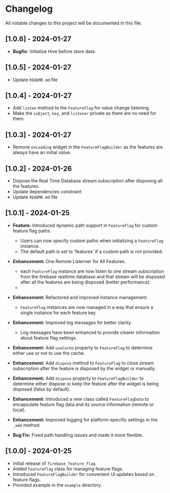 # Changelog

All notable changes to this project will be documented in this file.

## [1.0.6] - 2024-01-27

- **Bugfix**: Initialize Hive before store data.
  
## [1.0.5] - 2024-01-27

- Update `README.md` file

## [1.0.4] - 2024-01-27

- Add `listen` method to the `FeatureFlag` for value change listening.
- Make the `subject`, `key`, and `listener` private as there are no need for them. 

## [1.0.3] - 2024-01-27

- Remove `onLoading` widget in the `FeatureFlagBuilder` as the features are always have an initial value.

## [1.0.2] - 2024-01-26

- Dispose the Real Time Database stream subscription after disposing all the features.
- Update dependencies constraint
- Update `README.md` file

## [1.0.1] - 2024-01-25
- **Feature:** Introduced dynamic path support in `FeatureFlag` for custom feature flag paths.
  - Users can now specify custom paths when initializing a `FeatureFlag` instance.
  - The default path is set to 'features' if a custom path is not provided.
  
- **Enhancement:** One Remote Listerner for All Features.
  - each `FeatureFlag` instance are now listen to one stream subscription from the firebase realtime database and that stream will be disposed after all the features are being disposed (better performance).
  - 
- **Enhancement:** Refactored and improved instance management.
  - `FeatureFlag` instances are now managed in a way that ensure a single instance for each feature key.

- **Enhancement:** Improved log messages for better clarity.
  - Log messages have been enhanced to provide clearer information about feature flag settings.

- **Enhancement:** Add `useCache` property to `FeatureFlag` to determine either use or not to use the cache.
  
- **Enhancement:** Add `dispose` method to `FeatureFlag` to close stream subscription after the feature is disposed by the widget or manually.

- **Enhancement:** Add `dispose` property to `FeatureFlagBuilder` to determine either dispose or keep the feature after the widget is being disposed (false by default).

- **Enhancement:** Introduced a new class called `FeatureFlagData` to encapsulate feature flag data and its source information (remote or local).

- **Enhancement:** Improved logging for platform-specific settings in the `_add` method.

- **Bug Fix:** Fixed path handling issues and made it more flexible.

[Unreleased]: https://github.com/your/repository/compare/v2.0.0...HEAD
[2.0.0]: https://github.com/your/repository/releases/tag/v2.0.0


## [1.0.0] - 2024-01-25
- Initial release of `firebase_feature_flag`.
- Added `FeatureFlag` class for managing feature flags.
- Introduced `FeatureFlagBuilder` for convenient UI updates based on feature flags.
- Provided example in the `example` directory.